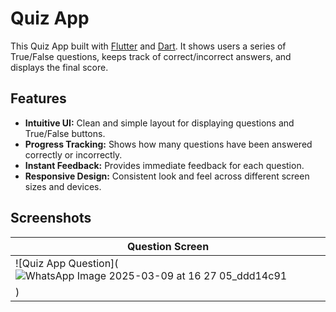 # Quiz App

This Quiz App built with [Flutter](https://flutter.dev/) and [Dart](https://dart.dev/). It shows users a series of True/False questions, keeps track of correct/incorrect answers, and displays the final score.

## Features

- **Intuitive UI:** Clean and simple layout for displaying questions and True/False buttons.
- **Progress Tracking:** Shows how many questions have been answered correctly or incorrectly.
- **Instant Feedback:** Provides immediate feedback for each question.
- **Responsive Design:** Consistent look and feel across different screen sizes and devices.

## Screenshots

| Question Screen |
|-----------------|
| ![Quiz App Question](![WhatsApp Image 2025-03-09 at 16 27 05_ddd14c91](https://github.com/user-attachments/assets/498fde55-4e16-443b-9b1e-dce4e52a0d73)
) |
